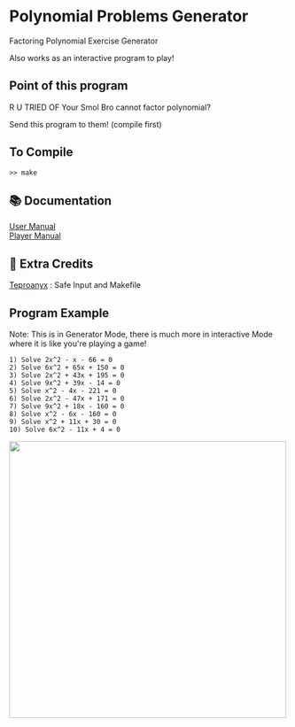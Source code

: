 # Polynomial Problems Generator

Factoring Polynomial Exercise Generator

Also works as an interactive program to play!

## Point of this program

R U TRIED OF Your Smol Bro cannot factor polynomial?

Send this program to them! (compile first)

## To Compile

```>> make```

## 📚 Documentation

<a href="https://github.com/Leomotors/Factoring-Polynomial-Generator/blob/main/docs/usermanual.md">
User Manual</a>
<br>
<a href="https://github.com/Leomotors/Factoring-Polynomial-Generator/blob/main/docs/playermanual.md">
Player Manual</a>

## 🙏 Extra Credits

<a href="https://github.com/Teproanyx">Teproanyx</a>
: Safe Input and Makefile

## Program Example

Note: This is in Generator Mode, there is much more in interactive Mode where it is like you're playing a game!

```
1) Solve 2x^2 - x - 66 = 0
2) Solve 6x^2 + 65x + 150 = 0
3) Solve 2x^2 + 43x + 195 = 0
4) Solve 9x^2 + 39x - 14 = 0
5) Solve x^2 - 4x - 221 = 0
6) Solve 2x^2 - 47x + 171 = 0
7) Solve 9x^2 + 18x - 160 = 0
8) Solve x^2 - 6x - 160 = 0
9) Solve x^2 + 11x + 30 = 0
10) Solve 6x^2 - 11x + 4 = 0
```

<img src="https://github.com/Leomotors/Polynomial-Problems-Generator/blob/main/assets/mafs.jpg" width=500>
